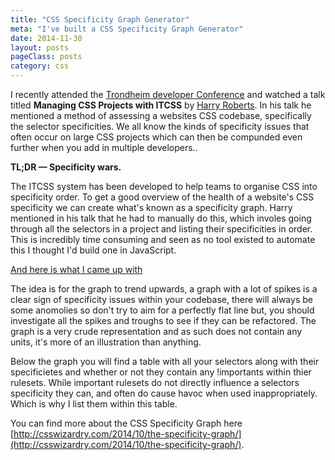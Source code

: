 ```yaml
---
title: "CSS Specificity Graph Generator"
meta: "I've built a CSS Specificity Graph Generator"
date: 2014-11-30
layout: posts
pageClass: posts
category: css
---
```


I recently attended the [Trondheim developer Conference](http://trondheimdc.no/) and
watched a talk titled __Managing CSS Projects with ITCSS__ by [Harry Roberts](https://twitter.com/csswizardry).
In his talk he mentioned a method of assessing a websites CSS codebase, specifically the selector specificities.
We all know the kinds of specificity issues that often occur on large CSS projects which can then be compunded even further when you add in multiple developers..

__TL;DR &mdash; Specificity wars.__

The ITCSS system has been developed to help teams to organise CSS into specificity order.  To get
a good overview of the health of a website's CSS specificity we can create what's known as a specificity
graph.  Harry mentioned in his talk that he had to manually do this, which involes going through all the 
selectors in a project and listing their specificities in order.  This is incredibly time consuming and 
seen as no tool existed to automate this I thought I'd build one in JavaScript.

[And here is what I came up with](http://codepen.io/rbrtsmith/full/oJHDl/)

The idea is for the graph to trend upwards, a graph with a lot of spikes is a clear sign of specificity
issues within your codebase, there will always be some anomolies so don't try to aim for a perfectly flat line
but, you should investigate all the spikes and troughs to see if they can be refactored.  The graph is a very
crude representation and as such does not contain any units, it's more of an illustration than anything.

Below the graph you will find a table with all your selectors along with their specificietes and whether or not
they contain any !importants within thier rulesets.  While important rulesets do not directly influence a selectors
specificity they can, and often do cause havoc when used inappropriately.  Which is why I list them within this table.

You can find more about the CSS Specificity Graph here [http://csswizardry.com/2014/10/the-specificity-graph/](http://csswizardry.com/2014/10/the-specificity-graph/).

